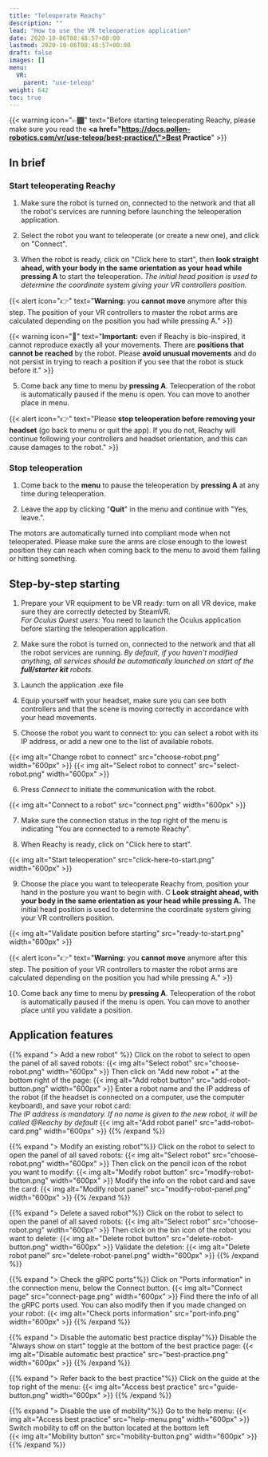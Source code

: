 ```yaml
---
title: "Teleoperate Reachy"
description: ""
lead: "How to use the VR teleoperation application"
date: 2020-10-06T08:48:57+00:00
lastmod: 2020-10-06T08:48:57+00:00
draft: false
images: []
menu:
  VR:
    parent: "use-teleop"
weight: 642
toc: true
---
```


{{< warning icon="👉🏾" text="Before starting teleoperating Reachy, please make sure you read the  <b><a href=\"https://docs.pollen-robotics.com/vr/use-teleop/best-practice/\">Best Practice</a></b>" >}}

## In brief

### Start teleoperating Reachy

1. Make sure the robot is turned on, connected to the network and that all the robot's services are running before launching the teleoperation application.

2. Select the robot you want to teleoperate (or create a new one), and click on "Connect".

3. When the robot is ready, click on "Click here to start", then **look straight ahead, with your body in the same orientation as your head while pressing A** to start the teleoperation. *The initial head position is used to determine the coordinate system giving your VR controllers position.* 

{{< alert icon="👉" text="<b>Warning:</b> you <b>cannot move</b> anymore after this step. The position of your VR controllers to master the robot arms are calculated depending on the position you had while pressing A." >}}

{{< warning icon="🚨" text="<b>Important:</b> even if Reachy is bio-inspired, it cannot reproduce exactly all your movements. There are <b>positions that cannot be reached</b> by the robot. Please <b>avoid unusual movements</b> and do not persist in trying to reach a position if you see that the robot is stuck before it." >}}

5. Come back any time to menu by **pressing A**. Teleoperation of the robot is automatically paused if the menu is open. You can move to another place in menu.

{{< alert icon="👉" text="Please <b>stop teleoperation before removing your headset</b> (go back to menu or quit the app). If you do not, Reachy will continue following your controllers and headset orientation, and this can cause damages to the robot." >}}

### Stop teleoperation

1. Come back to the **menu** to pause the teleoperation by **pressing A** at any time during teleoperation.  

2. Leave the app by clicking "**Quit**" in the menu and continue with "Yes, leave.".  

The motors are automatically turned into compliant mode when not teleoperated. Please make sure the arms are close enough to the lowest position they can reach when coming back to the menu to avoid them falling or hitting something.  


## Step-by-step starting
1. Prepare your VR equipment to be VR ready: turn on all VR device, make sure they are correctly detected by SteamVR.  
  *For Oculus Quest users:*
  You need to launch the Oculus application before starting the teleoperation application.  

2. Make sure the robot is turned on, connected to the network and that all the robot services are running. *By default, if you haven't modified anything, all services should be automatically launched on start of the **full/starter kit** robots.*

3. Launch the application .exe file

4. Equip yourself with your headset, make sure you can see both controllers and that the scene is moving correctly in accordance with your head movements.

5. Choose the robot you want to connect to: you can select a robot with its IP address, or add a new one to the list of available robots.

{{< img alt="Change robot to connect" src="choose-robot.png" width="600px" >}}
{{< img alt="Select robot to connect" src="select-robot.png" width="600px" >}}

6. Press *Connect* to initiate the communication with the robot.

{{< img alt="Connect to a robot" src="connect.png" width="600px" >}}

7. Make sure the connection status in the top right of the menu is indicating "You are connected to a remote Reachy".

8. When Reachy is ready, click on "Click here to start".

{{< img alt="Start teleoperation" src="click-here-to-start.png" width="600px" >}}

9. Choose the place you want to teleoperate Reachy from, position your hand in the posture you want to begin with. C
**Look straight ahead, with your body in the same orientation as your head while pressing A.** The initial head position is used to determine the coordinate system giving your VR controllers position.  

{{< img alt="Validate position before starting" src="ready-to-start.png" width="600px" >}}

{{< alert icon="👉" text="<b>Warning:</b> you <b>cannot move</b> anymore after this step. The position of your VR controllers to master the robot arms are calculated depending on the position you had while pressing A." >}}

10. Come back any time to menu by **pressing A**. Teleoperation of the robot is automatically paused if the menu is open. You can move to another place until you validate a position.


## Application features

{{% expand "> Add a new robot" %}}
Click on the robot to select to open the panel of all saved robots:
{{< img alt="Select robot" src="choose-robot.png" width="600px" >}}
Then click on "Add new robot +" at the bottom right of the page:
{{< img alt="Add robot button" src="add-robot-button.png" width="600px" >}}
Enter a robot name and the IP address of the robot (if the headset is connected on a computer, use the computer keyboard), and save your robot card:  
*The IP address is mandatory. If no name is given to the new robot, it will be called @Reachy by default*
{{< img alt="Add robot panel" src="add-robot-card.png" width="600px" >}}
{{% /expand %}}

{{% expand "> Modify an existing robot"%}}
Click on the robot to select to open the panel of all saved robots:
{{< img alt="Select robot" src="choose-robot.png" width="600px" >}}
Then click on the pencil icon of the robot you want to modify:
{{< img alt="Modify robot button" src="modify-robot-button.png" width="600px" >}}
Modify the info on the robot card and save the card:
{{< img alt="Modify robot panel" src="modify-robot-panel.png" width="600px" >}}
{{% /expand %}}

{{% expand "> Delete a saved robot"%}}
Click on the robot to select to open the panel of all saved robots:
{{< img alt="Select robot" src="choose-robot.png" width="600px" >}}
Then click on the bin icon of the robot you want to delete:
{{< img alt="Delete robot button" src="delete-robot-button.png" width="600px" >}}
Validate the deletion:
{{< img alt="Delete robot panel" src="delete-robot-panel.png" width="600px" >}}
{{% /expand %}}

{{% expand "> Check the gRPC ports"%}}
Click on "Ports information" in the connection menu, below the Connect button.
{{< img alt="Connect page" src="connect-page.png" width="600px" >}}
Find there the info of all the gRPC ports used. You can also modify then if you made changed on your robot:
{{< img alt="Check ports information" src="port-info.png" width="600px" >}}
{{% /expand %}}

{{% expand "> Disable the automatic best practice display"%}}
Disable the "Always show on start" toggle at the bottom of the best practice page:
{{< img alt="Disable automatic best practice" src="best-practice.png" width="600px" >}}
{{% /expand %}}

{{% expand "> Refer back to the best practice"%}}
Click on the guide at the top right of the menu:
{{< img alt="Access best practice" src="guide-button.png" width="600px" >}}
{{% /expand %}}

{{% expand "> Disable the use of mobility"%}}
Go to the help menu:
{{< img alt="Access best practice" src="help-menu.png" width="600px" >}}
Switch mobility to off on the button located at the bottom left  
{{< img alt="Mobility button" src="mobility-button.png" width="600px" >}}
{{% /expand %}}
